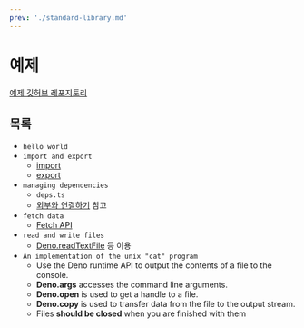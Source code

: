 ```yaml
---
prev: './standard-library.md'
---
```


# 예제

[예제 깃허브 레포지토리](https://github.com/zerosheepmoo/deno-prac)

## 목록

- `hello world`
- `import and export`
  - [import](https://developer.mozilla.org/en-US/docs/Web/JavaScript/Reference/Statements/import)
  - [export](https://developer.mozilla.org/en-US/docs/Web/JavaScript/Reference/Statements/export)
- `managing dependencies`
  - `deps.ts`
  - [외부와 연결하기](./external.md) 참고
- `fetch data`
  - [Fetch API](https://developer.mozilla.org/en-US/docs/Web/API/Fetch_API)
- `read and write files`
  - [Deno.readTextFile](https://doc.deno.land/builtin/stable#Deno.readTextFile)
    등 이용
- `An implementation of the unix "cat" program`
  - Use the Deno runtime API to output the contents of a file to the console.
  - **Deno.args** accesses the command line arguments.
  - **Deno.open** is used to get a handle to a file.
  - **Deno.copy** is used to transfer data from the file to the output stream.
  - Files **should be closed** when you are finished with them
